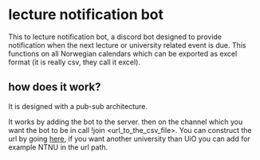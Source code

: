# lecture notification bot

This to lecture notification bot, a discord bot designed to provide notification when the next lecture or university related event is due.
This functions on all Norwegian calendars which can be exported as excel format (it is really csv, they call it excel).

## how does it work?

It is designed with a pub-sub architecture.

It works by adding the bot to the server. then on the channel which you want the bot to be in call !join <url_to_the_csv_file>.
You can construct the url by going [here](https://tp.uio.no), if you want another university than UiO you can add for example NTNU in the url path.
